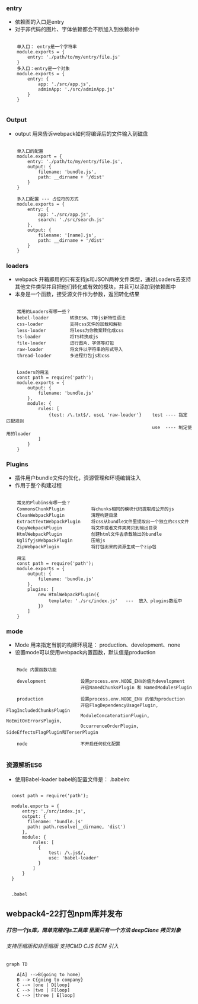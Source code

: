 ### entry
+ 依赖图的入口是entry
+ 对于非代码的图片、字体依赖都会不断加入到依赖树中
```
    
    单入口： entry是一个字符串
    module.exports = {
        entry: './path/to/my/entry/file.js'
    }
    多入口：entry是一个对象
    module.exports = {
        entry: {
            app: './src/app.js',
            adminApp: './src/adminApp.js'
        }
    }
    
```

### Output
+ output 用来告诉webpack如何将编译后的文件输入到磁盘
```

    单入口的配置
    module.export = {
        entry: './path/to/my/entry/file.js',
        output: {
            filename: 'bundle.js',
            path: __dirname + '/dist'
        }
    }
    
    多入口配置 --- 占位符的方式
    module.exports = {
        entry: {
            app: './src/app.js',
            search: './src/search.js'
        },
        output: {
            filename: '[name].js',
            path: __dirname + '/dist'
        }
    }

```

### loaders
+ webpack 开箱即用的只有支持js和JSON两种文件类型，通过Loaders去支持其他文件类型并且把他们转化成有效的模块，并且可以添加到依赖图中
+ 本身是一个函数，接受源文件作为参数，返回转化结果
```

    常用的Loaders有哪一些？
    bebel-loader        转换ES6、7等js新特性语法
    css-loader          支持css文件的加载和解析
    less-loader         将less为你教案转化成css
    ts-loader           将TS转换成js
    file-loader         进行图片、字体等打包
    raw-loader          将文件以字符串的形式导入
    thread-loader       多进程打包js和css
    
    
    Loaders的用法
    const path = require('path');
    module.exports = {
        output: {
            filename: 'bundle.js'
        },
        module: {
            rules: [
                {test: /\.txt$/, useL 'raw-loader'}    test ---- 指定 匹配规则
                                                       use  ---- 制定使用的loader
            ]
        }
    }

```

### Plugins
+ 插件用户bundle文件的优化，资源管理和环境编辑注入
+ 作用于整个构建过程

```

    常见的Plubins有哪一些？
    CommonsChunkPlugin          将chunks相同的模块代码提取成公开的js
    CleanWebpackPlugin          清理构建目录
    ExtractTextWebpackPlugin    将css从bundle文件里提取出一个独立的css文件
    CopyWebpackPlugin           将文件或者文件夹拷贝到输出目录
    HtmlWebpackPlugin           创建html文件去承载输出的bundle
    UglifyjsWebpackPlugin       压缩js
    ZipWebpackPlugin            将打包出来的资源生成一个zip包
    
    用法
    const path = require('path');
    module.exports = {
        output: {
            filename: 'bundle.js'
        },
        plugins: [
            new HtmlWebpackPlugin({
                template: './src/index.js'   ---  放入 plugins数组中
            })
        ]
    }

```


### mode 
+ Mode 用来指定当前的构建环境是： production、development、none
+ 设置mode可以使用webpack内置函数，默认值是production
```

    Mode 内置函数功能
    
    development             设置process.env.NODE_ENV的值为development
                            开启NamedChunksPlugin 和 NamedModulesPlugin
                            
    production              设置process.env.NODE_ENV 的值为production
                            开启FlagDependencyUsagePlugin, FlagIncludedChunksPlugin
                            ModuleConcatenationPlugin, NoEmitOnErrorsPlugin, 
                            OccurrenceOrderPlugin, SideEffectsFlagPlugin和TerserPlugin
    
    node                    不开启任何优化配置
    

```



### 资源解析ES6

+ 使用Babel-loader   babel的配置文件是： .babelrc

```

  const path = require('path');
  
  module.exports = {
      entry: './src/index.js',
      output: {
        filename: 'bundle.js'  
        path: path.resolve(__dirname, 'dist')
      },
      module: {
          rules: [
            {
                test: /\.js$/,
                use: 'babel-loader'
            }
          ]
      }
  }
  
  
  .babel

```


## webpack4-22打包npm库并发布

##### 打包一个js库，简单克隆的js工具库 里面只有一个方法 deepClone 拷贝对象

###### 支持压缩版和非压缩版 支持CMD CJS ECM 引入

```
graph TD

    A[A] -->B(going to home)
    B --> C{going to company}
    C --> |one | D[loop]
    C --> |two | F[loop]
    C --> |three | E[loop]
    
```


